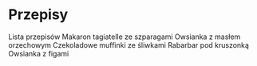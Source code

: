 # Przepisy

Lista przepisów
Makaron tagiatelle ze szparagami
Owsianka z masłem orzechowym
Czekoladowe muffinki ze śliwkami
Rabarbar pod kruszonką
Owsianka z figami
